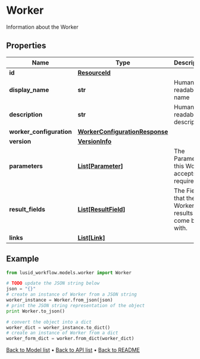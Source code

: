 # Worker

Information about the Worker

## Properties
Name | Type | Description | Notes
------------ | ------------- | ------------- | -------------
**id** | [**ResourceId**](ResourceId.md) |  | 
**display_name** | **str** | Human readable name | 
**description** | **str** | Human readable description | [optional] 
**worker_configuration** | [**WorkerConfigurationResponse**](WorkerConfigurationResponse.md) |  | 
**version** | [**VersionInfo**](VersionInfo.md) |  | [optional] 
**parameters** | [**List[Parameter]**](Parameter.md) | The Parameters this Worker accepts or requires. | [optional] 
**result_fields** | [**List[ResultField]**](ResultField.md) | The Fields that the Worker results will come back with. | [optional] 
**links** | [**List[Link]**](Link.md) |  | [optional] 

## Example

```python
from lusid_workflow.models.worker import Worker

# TODO update the JSON string below
json = "{}"
# create an instance of Worker from a JSON string
worker_instance = Worker.from_json(json)
# print the JSON string representation of the object
print Worker.to_json()

# convert the object into a dict
worker_dict = worker_instance.to_dict()
# create an instance of Worker from a dict
worker_form_dict = worker.from_dict(worker_dict)
```
[Back to Model list](../README.md#documentation-for-models) &#8226; [Back to API list](../README.md#documentation-for-api-endpoints) &#8226; [Back to README](../README.md)


